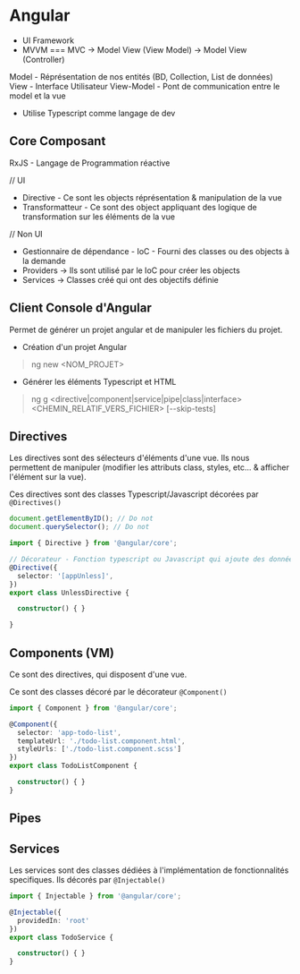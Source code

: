 # Angular

* UI Framework
* MVVM === MVC -> Model View (View Model) -> Model View (Controller)

Model - Réprésentation de nos entités (BD, Collection, List de données)
View - Interface Utilisateur
View-Model - Pont de communication entre le model et la vue

* Utilise Typescript comme langage de dev

## Core Composant

RxJS - Langage de Programmation réactive

// UI

* Directive - Ce sont les objects réprésentation & manipulation de la vue
* Transformatteur - Ce sont des object appliquant des logique de transformation sur les éléments de la vue

// Non UI

* Gestionnaire de dépendance - IoC - Fourni des classes ou des objects à la demande
* Providers -> Ils sont utilisé par le IoC pour créer les objects
* Services -> Classes créé qui ont des objectifs définie

## Client Console d'Angular

Permet de générer un projet angular et de manipuler les fichiers du projet.

* Création d'un projet Angular

> ng new <NOM_PROJET>

* Générer les éléments Typescript et HTML

> ng g <directive|component|service|pipe|class|interface> <CHEMIN_RELATIF_VERS_FICHIER> [--skip-tests]

## Directives

Les directives sont des sélecteurs d'éléments d'une vue. Ils nous permettent de manipuler (modifier les attributs class, styles, etc... & afficher l'élément sur la vue).

Ces directives sont des classes Typescript/Javascript décorées par `@Directives()`

```ts
document.getElementByID(); // Do not
document.querySelector(); // Do not

import { Directive } from '@angular/core';

// Décorateur - Fonction typescript ou Javascript qui ajoute des données descriptives (métadonnées) à une classe, une propriété de classe, ou une autre fonction
@Directive({
  selector: '[appUnless]',
})
export class UnlessDirective {

  constructor() { }

}
```

## Components (VM)

Ce sont des directives, qui disposent d'une vue.

Ce sont des classes décoré par le décorateur `@Component()`

```ts
import { Component } from '@angular/core';

@Component({
  selector: 'app-todo-list',
  templateUrl: './todo-list.component.html',
  styleUrls: ['./todo-list.component.scss']
})
export class TodoListComponent {

  constructor() { }
}

```

## Pipes

## Services

Les services sont des classes dédiées à l'implémentation de fonctionnalités specifiques.
Ils décorés par `@Injectable()`

```ts
import { Injectable } from '@angular/core';

@Injectable({
  providedIn: 'root'
})
export class TodoService {

  constructor() { }
}

```
